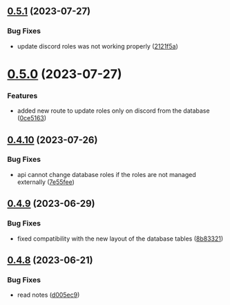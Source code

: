 ## [0.5.1](https://github.com/Torwent/wasp-api/compare/v0.5.0...v0.5.1) (2023-07-27)


### Bug Fixes

* update discord roles was not working properly ([2121f5a](https://github.com/Torwent/wasp-api/commit/2121f5a8c686b5f1fd0d8496a0bffd8c6fe00242))



# [0.5.0](https://github.com/Torwent/wasp-api/compare/v0.4.10...v0.5.0) (2023-07-27)


### Features

* added new route to update roles only on discord from the database ([0ce5163](https://github.com/Torwent/wasp-api/commit/0ce5163394fb638901594a237562c9d5f37a1476))



## [0.4.10](https://github.com/Torwent/wasp-api/compare/v0.4.9...v0.4.10) (2023-07-26)


### Bug Fixes

* api cannot change database roles if the roles are not managed externally ([7e55fee](https://github.com/Torwent/wasp-api/commit/7e55feef158cd785e674e8f21671d0b929ac79db))



## [0.4.9](https://github.com/Torwent/wasp-api/compare/v0.4.8...v0.4.9) (2023-06-29)


### Bug Fixes

* fixed compatibility with the new layout of the database tables ([8b83321](https://github.com/Torwent/wasp-api/commit/8b83321251539692d8c2629721f41136488d6956))



## [0.4.8](https://github.com/Torwent/wasp-api/compare/v0.4.7...v0.4.8) (2023-06-21)


### Bug Fixes

* read notes ([d005ec9](https://github.com/Torwent/wasp-api/commit/d005ec97934585914ad92a94507d23c25f1c3ae9))



